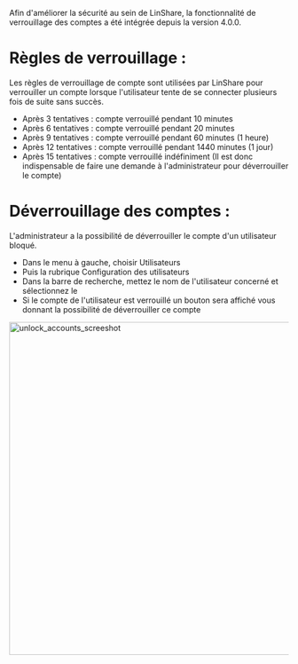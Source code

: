 Afin d'améliorer la sécurité au sein de LinShare, la fonctionnalité de verrouillage des comptes a été intégrée depuis la version 4.0.0.
# Règles de verrouillage :

Les règles de verrouillage de compte sont utilisées par LinShare pour verrouiller un compte lorsque l'utilisateur tente de se connecter plusieurs fois de suite sans succès.

- Après 3 tentatives : compte verrouillé pendant 10 minutes
- Après 6 tentatives : compte verrouillé pendant 20 minutes
- Après 9 tentatives : compte verrouillé pendant 60 minutes (1 heure)
- Après 12 tentatives : compte verrouillé pendant 1440 minutes (1 jour)
- Après 15 tentatives : compte verrouillé indéfiniment (Il est donc indispensable de faire une demande à l'administrateur pour déverrouiller le compte)

# Déverrouillage des comptes :

L'administrateur a la possibilité de déverrouiller le compte d'un utilisateur bloqué.
- Dans le menu à gauche, choisir Utilisateurs
- Puis la rubrique Configuration des utilisateurs
- Dans la barre de recherche, mettez le nom de l'utilisateur concerné et sélectionnez le
- Si le compte de l'utilisateur est verrouillé un bouton sera affiché vous donnant la possibilité de déverrouiller ce compte

<img src="http://download.linshare.org/screenshots/4.0.0/04.unblock_user.png" alt="unlock_accounts_screeshot" width="600"/>
